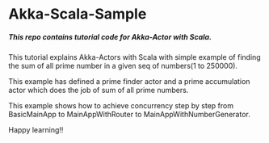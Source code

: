 # Akka-Scala-Sample

##### This repo contains tutorial code for Akka-Actor with Scala.

This tutorial explains Akka-Actors with Scala with simple example of finding the sum of all prime number in a given seq of numbers(1 to 250000).

This example has defined a prime finder actor and a prime accumulation actor which does the job of sum of all prime numbers. 

This example shows how to achieve concurrency step by step from BasicMainApp to MainAppWithRouter to MainAppWithNumberGenerator.

Happy learning!!